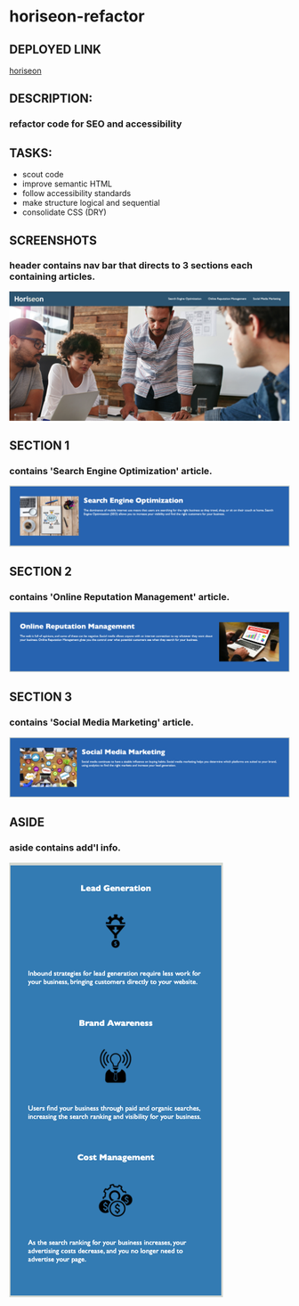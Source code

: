 # horiseon-refactor

## DEPLOYED LINK
[horiseon](https://lukenorys.github.io/horiseon-refactor/)

## DESCRIPTION: 
### refactor code for SEO and accessibility

## TASKS:
* scout code
* improve semantic HTML
* follow accessibility standards
* make structure logical and sequential
* consolidate CSS (DRY)

## SCREENSHOTS
### header contains nav bar that directs to 3 sections each containing articles.
[![screenshot navbar](./assets/images/hero_nav.png)](https://lukenorys.github.io/horiseon-refactor/)

## SECTION 1
### contains 'Search Engine Optimization' article.
[![screenshot section1](./assets/images/section1.png)](https://lukenorys.github.io/horiseon-refactor/#search-engine-optimization)

## SECTION 2
### contains 'Online Reputation Management' article.
[![screenshot section2](./assets/images/section2.png)](https://lukenorys.github.io/horiseon-refactor/#online-reputation-management)

## SECTION 3
### contains 'Social Media Marketing' article.
[![screenshot section3](./assets/images/section3.png)](https://lukenorys.github.io/horiseon-refactor/#social-media-marketing)

## ASIDE
### aside contains add'l info.
[![screenshot aside](./assets/images/aside.png)](https://lukenorys.github.io/horiseon-refactor/#search-engine-optimization)
